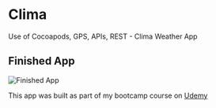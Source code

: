 # Clima
Use of Cocoapods, GPS, APIs, REST - Clima Weather App



## Finished App
![Finished App](https://github.com/londonappbrewery/Images/blob/master/Clima.gif)

This app was built as part of my bootcamp course on [Udemy](https://www.udemy.com/ios-11-app-development-bootcamp/)


